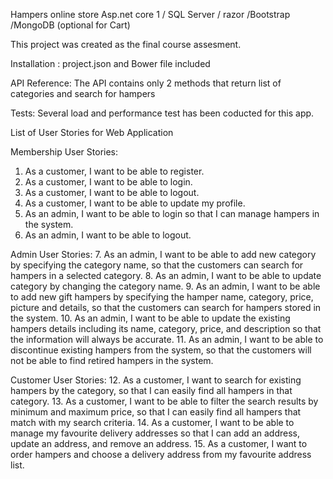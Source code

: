 Hampers online store Asp.net core 1 / SQL Server / razor /Bootstrap /MongoDB (optional for Cart)


This project was created as the final course assesment.

Installation : project.json and Bower file included

API Reference: The API contains only 2 methods that return list of categories and search for hampers

Tests: Several load and performance test has been coducted for this app.

List of User Stories for Web Application

Membership User Stories:
1. As a customer, I want to be able to register.
2. As a customer, I want to be able to login.
3. As a customer, I want to be able to logout.
4. As a customer, I want to be able to update my profile.
5. As an admin, I want to be able to login so that I can manage hampers in the system.
6. As an admin, I want to be able to logout.

Admin User Stories:
7. As an admin, I want to be able to add new category by specifying the category name, so
that the customers can search for hampers in a selected category.
8. As an admin, I want to be able to update category by changing the category name.
9. As an admin, I want to be able to add new gift hampers by specifying the hamper name,
category, price, picture and details, so that the customers can search for hampers stored in
the system.
10. As an admin, I want to be able to update the existing hampers details including its name,
category, price, and description so that the information will always be accurate.
11. As an admin, I want to be able to discontinue existing hampers from the system, so that the
customers will not be able to find retired hampers in the system.

Customer User Stories:
12. As a customer, I want to search for existing hampers by the category, so that I can easily
find all hampers in that category.
13. As a customer, I want to be able to filter the search results by minimum and maximum price,
so that I can easily find all hampers that match with my search criteria.
14. As a customer, I want to be able to manage my favourite delivery addresses so that I can
add an address, update an address, and remove an address.
15. As a customer, I want to order hampers and choose a delivery address from my favourite
address list. 
